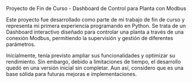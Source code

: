 Proyecto de Fin de Curso - Dashboard de Control para Planta con Modbus

Este proyecto fue desarrollado como parte de mi trabajo de fin de curso y representa mi primera experiencia programando en Python. Se trata de un Dashboard interactivo diseñado para controlar una planta a través de una conexión Modbus, permitiendo la supervisión y gestión de diferentes parámetros.

Inicialmente, tenía previsto ampliar sus funcionalidades y optimizar su rendimiento. Sin embargo, debido a limitaciones de tiempo, el desarrollo quedó en una versión inicial sin completar. Aun así, considero que es una base sólida para futuras mejoras e implementaciones.
